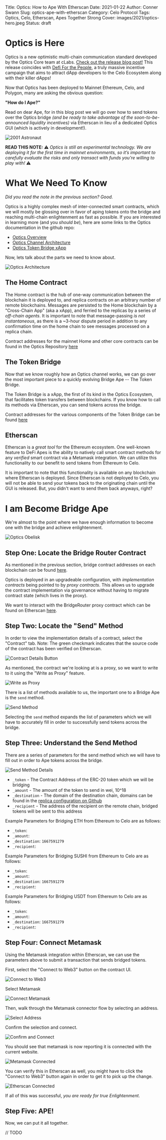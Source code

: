 Title: Optics: How to Ape With Etherscan
Date: 2021-01-22
Author: Conner Swann
Slug: optics-ape-with-etherscan
Category: Celo Protocol
Tags: Optics, Celo, Etherscan, Apes Together Strong
Cover: images/2021/optics-hero.jpeg
Status: draft


# Optics is Here 
Optics is a new optimistic multi-chain communication standard developed by the Optics Core team at cLabs. [Check out the release blog post!](https://medium.com/celoorg/optics-is-here-42aa610675ce) This release coincides with [Defi For the People](https://www.defiforthepeople.org/), a truly massive incentive campaign that aims to attract dApp developers to the Celo Ecosystem along with their killer dApps!

Now that Optics has been deployed to Mainnet Ethereum, Celo, and Polygon, many are asking the obvious question: 

**"How do I Ape?"**

Read on dear Ape, for in this blog post we will go over how to send tokens over the Optics bridge *(and be ready to take advantage of the soon-to-be-announced liquidity incentives)* via Etherscan in lieu of a dedicated Optics GUI (which is actively in development!). 

![2001 Astronaut](../images/2021/2001-astronaut.png)

**READ THIS NOTE:**  ⚠️ *Optics is still an experimental technology. We are deploying it for the first time in mainnet environments, so it’s important to carefully evaluate the risks and only transact with funds you’re willing to play with!* ⚠️

# What We Need To Know 

*Did you read the note in the previous section? Good.*

Optics is a highly complex mesh of inter-connected smart contracts, which we will mostly be glossing over in favor of aping tokens onto the bridge and reaching multi-chain enlightenment as fast as possible. If you are interested in learning more (and you *should be*), here are some links to the Optics documentation in the github repo: 

- [Optics Overview](https://github.com/celo-org/optics-monorepo/tree/main/docs)
- [Optics Channel Architecture](https://github.com/celo-org/optics-monorepo/blob/main/docs/architecture.md)
- [Optics Token Bridge xApp](https://github.com/celo-org/optics-monorepo/blob/main/docs/xapps/token-bridge.md)

Now, lets talk about the parts we need to know about. 

![Optics Architecture](../images/2021/Optics-Architecture.png)

## The Home Contract

The Home contract is the hub of one-way communication between the blockchain it is deployed to, and replica contracts on an arbitrary number of remote blockchains. Messages are persisted to the Home blockchain by a "Cross-Chain App" (aka a xApp), and ferried to the replicas by a series of *off-chain agents*. It is important to note that message-passing *is not instantaneous*, as there is a ~3-hour dispute period in addition to any confirmation time on the home chain to see messages processed on a replica chain. 

Contract addresses for the mainnet Home and other core contracts can be found in the Optics Repository [here](https://github.com/celo-org/optics-monorepo/tree/main/rust/config/mainnet)

## The Token Bridge

Now that we know roughly how an Optics channel works, we can go over the most important piece to a quickly evolving Bridge Ape -- The Token Bridge. 

The Token Bridge is a xApp, the first of its kind in the Optics Ecosystem, that facilitates token transfers between blockchains. If you know how to call its methods via Etherscan, you can send tokens across the bridge. 

Contract addresses for the various components of the Token Bridge can be found [here](https://github.com/celo-org/optics-monorepo/tree/main/rust/config/mainnet/bridge/1631143085018)

## Etherscan 

Etherscan is a *great tool* for the Ethereum ecosystem. One well-known feature to DeFi Apes is the ability to natively call smart contract methods for any *verified* smart contract via a Metamask integration. We can utilize this functionality to our benefit to send tokens from Ethereum to Celo. 

It is important to note that this functionality is available on any blockchain where Etherscan is deployed. Since Etherscan is not deployed to Celo, you will not be able to send your tokens back to the originating chain until the GUI is released. But, you didn't want to send them back anyways, right? 

# I am Become Bridge Ape

We're almost to the point where we have enough information to become one with the bridge and achieve enlightenment. 

![Optics Obelisk](../images/2021/obelisk.png)

## Step One: Locate the Bridge Router Contract

As mentioned in the previous section, bridge contract addresses on each blockchain can be found [here](https://github.com/celo-org/optics-monorepo/tree/main/rust/config/mainnet/bridge/1631143085018). 

Optics is deployed in an upgradeable configuration, with *implementation contracts* being pointed to by *proxy contracts*. This allows us to upgrade the contract implementation via governance without having to migrate contract state (which lives in the proxy). 

We want to interact with the BridgeRouter proxy contract which can be found on Etherscan [here](https://etherscan.io/address/0x6a39909e805A3eaDd2b61fFf61147796ca6aBB47). 


## Step Two: Locate the "Send" Method

In order to view the implementation details of a contract, select the "Contract" tab. Note: The green checkmark indicates that the source code of the contract has been verified on Etherscan. 

![Contract Details Button](../images/2021/how2ape/contract-details-button.png)

As mentioned, the contract we're looking at is a proxy, so we want to write to it using the "Write as Proxy" feature.  

![Write as Proxy](../images/2021/how2ape/write-as-proxy-button.png)

There is a list of methods available to us, the important one to a Bridge Ape is the `send` method. 

![Send Method](../images/2021/how2ape/send-method.png)

Selecting the `send` method expands the list of parameters which we will have to accurately fill in order to successfully send tokens across the bridge. 


## Step Three: Understand the Send Method 

There are a series of parameters for the send method which we will have to fill out in order to Ape tokens across the bridge. 

![Send Method Details](../images/2021/how2ape/send-method-details.png)

- `_token` - The Contract Address of the ERC-20 token which we will be bridging
- `_amount` - The amount of the token to send in wei, 10^18
- `_destination` - The domain of the destination chain, domains can be found in the [replica configuration on Github](https://github.com/celo-org/optics-monorepo/blob/main/rust/config/mainnet/ethereum_config.json#L21-L42)
- `_recipient` - The address of the recipient on the remote chain, bridged tokens will be sent to this address

Example Parameters for Bridging ETH from Ethereum to Celo are as follows: 

- `_token`: 
- `_amount`: 
- `_destination`: `1667591279`
- `_recipient`: 


Example Parameters for Bridging SUSHI from Ethereum to Celo are as follows: 

- `_token`: 
- `_amount`: 
- `_destination`: `1667591279`
- `_recipient`: 

Example Parameters for Bridging USDT from Ethereum to Celo are as follows: 

- `_token`: 
- `_amount`: 
- `_destination`: `1667591279`
- `_recipient`: 

## Step Four: Connect Metamask 

Using the Metamask integration within Etherscan, we can use the parameters above to submit a transaction that sends bridged tokens. 

First, select the "Connect to Web3" button on the contract UI. 

![Connect to Web3](../images/2021/how2ape/connect-to-web3.png)

Select Metamask

![Connect Metamask](../images/2021/how2ape/connect-metamask.png)

Then, walk through the Metamask connector flow by selecting an address. 

![Select Address](../images/2021/how2ape/select-wallet.png)

Confirm the selection and connect.

![Confirm and Connect](../images/2021/how2ape/confirm-and-connect.png)

You should see that metamask is now reporting it is connected with the current website. 

![Metamask Connected](../images/2021/how2ape/metamask-connected.png)

You can verify this in Etherscan as well, you might have to click the "Connect to Web3" button again in order to get it to pick up the change.

![Etherscan Connected](../images/2021/how2ape/etherscan-connected.png)

If all of this was successful, *you are ready for true Enlightenment*.

## Step Five: APE!

Now, we can put it all together. 

// TODO 